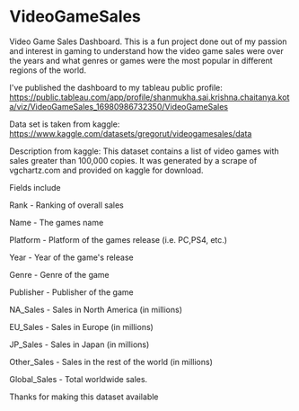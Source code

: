 # VideoGameSales
Video Game Sales Dashboard.
This is a fun project done out of my passion and interest in gaming to understand how the video game sales were over the years and what genres or games were the most popular in different regions of the world.

I've published the dashboard to my tableau public profile:
https://public.tableau.com/app/profile/shanmukha.sai.krishna.chaitanya.kota/viz/VideoGameSales_16980986732350/VideoGameSales


Data set is taken from kaggle:
https://www.kaggle.com/datasets/gregorut/videogamesales/data

Description from kaggle:
This dataset contains a list of video games with sales greater than 100,000 copies. It was generated by a scrape of vgchartz.com and provided on kaggle for download.

Fields include

Rank - Ranking of overall sales

Name - The games name

Platform - Platform of the games release (i.e. PC,PS4, etc.)

Year - Year of the game's release

Genre - Genre of the game

Publisher - Publisher of the game

NA_Sales - Sales in North America (in millions)

EU_Sales - Sales in Europe (in millions)

JP_Sales - Sales in Japan (in millions)

Other_Sales - Sales in the rest of the world (in millions)

Global_Sales - Total worldwide sales.


Thanks for making this dataset available

